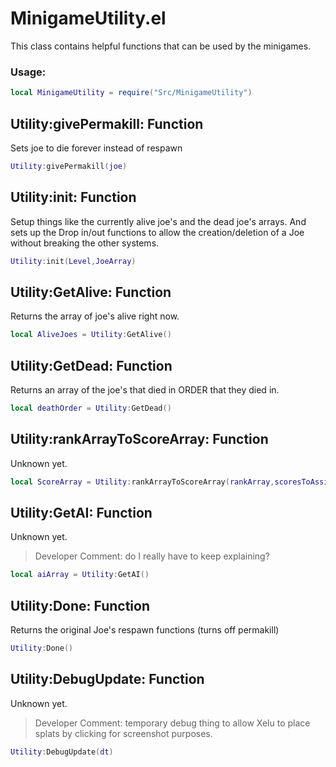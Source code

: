 # MinigameUtility.el
This class contains helpful functions that can be used by the minigames.
### Usage:
```lua
local MinigameUtility = require("Src/MinigameUtility")
```

## Utility:givePermakill: **Function**
Sets joe to die forever instead of respawn
```lua
Utility:givePermakill(joe)
```

## Utility:init: **Function**
Setup things like the currently alive joe's and the dead joe's arrays.
And sets up the Drop in/out functions to allow the creation/deletion of a Joe without breaking the other systems.
```lua
Utility:init(Level,JoeArray)
```

## Utility:GetAlive: **Function**
Returns the array of joe's alive right now.
```lua
local AliveJoes = Utility:GetAlive()
```

## Utility:GetDead: **Function**
Returns an array of the joe's that died in ORDER that they died in.
```lua
local deathOrder = Utility:GetDead()
```

## Utility:rankArrayToScoreArray: **Function**
Unknown yet.
```lua
local ScoreArray = Utility:rankArrayToScoreArray(rankArray,scoresToAssign)
```

## Utility:GetAI: **Function**
Unknown yet.
> Developer Comment: do I really have to keep explaining?
```lua
local aiArray = Utility:GetAI()
```

## Utility:Done: **Function**
Returns the original Joe's respawn functions (turns off permakill)
```lua
Utility:Done()
```

## Utility:DebugUpdate: **Function**
Unknown yet.
> Developer Comment: temporary debug thing to allow Xelu to place splats by clicking for screenshot purposes.
```lua
Utility:DebugUpdate(dt)
```
